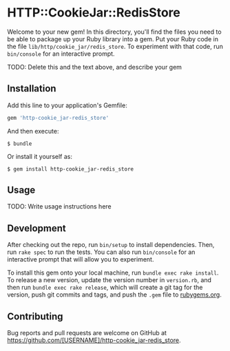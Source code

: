 # HTTP::CookieJar::RedisStore

Welcome to your new gem! In this directory, you'll find the files you need to be able to package up your Ruby library into a gem. Put your Ruby code in the file `lib/http/cookie_jar/redis_store`. To experiment with that code, run `bin/console` for an interactive prompt.

TODO: Delete this and the text above, and describe your gem

## Installation

Add this line to your application's Gemfile:

```ruby
gem 'http-cookie_jar-redis_store'
```

And then execute:

    $ bundle

Or install it yourself as:

    $ gem install http-cookie_jar-redis_store

## Usage

TODO: Write usage instructions here

## Development

After checking out the repo, run `bin/setup` to install dependencies. Then, run `rake spec` to run the tests. You can also run `bin/console` for an interactive prompt that will allow you to experiment.

To install this gem onto your local machine, run `bundle exec rake install`. To release a new version, update the version number in `version.rb`, and then run `bundle exec rake release`, which will create a git tag for the version, push git commits and tags, and push the `.gem` file to [rubygems.org](https://rubygems.org).

## Contributing

Bug reports and pull requests are welcome on GitHub at https://github.com/[USERNAME]/http-cookie_jar-redis_store.
